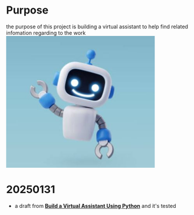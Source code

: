 # Purpose
the purpose of this project is building a virtual assistant to help find related infomation regarding to the work
<img align="justify" src="irobot.jpg" alt="iamrobot" style="width:80%">

# 20250131
* a draft from [**Build a Virtual Assistant Using Python**](https://www.geeksforgeeks.org/build-a-virtual-assistant-using-python/) and it's tested
